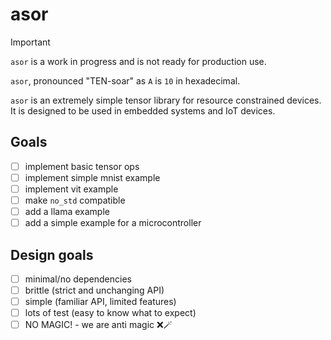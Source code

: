 # asor 

> [!IMPORTANT]
> `asor` is a work in progress and is not ready for production use.
> 
`asor`, pronounced "TEN-soar" as `A` is `10` in hexadecimal.

`asor` is an extremely simple tensor library for resource constrained devices. It is designed to be used in embedded systems and IoT devices.

## Goals

- [ ] implement basic tensor ops
- [ ] implement simple mnist example
- [ ] implement vit example
- [ ] make `no_std` compatible
- [ ] add a llama example
- [ ] add a simple example for a microcontroller

## Design goals

- [ ] minimal/no dependencies
- [ ] brittle (strict and unchanging API)
- [ ] simple (familiar API, limited features)
- [ ] lots of test (easy to know what to expect)
- [ ] NO MAGIC! - we are anti magic ❌🪄
